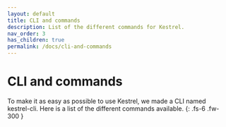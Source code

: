 ```yaml
---
layout: default
title: CLI and commands
description: List of the different commands for Kestrel.
nav_order: 3
has_children: true
permalink: /docs/cli-and-commands
---
```


# CLI and commands

To make it as easy as possible to use Kestrel, we made a CLI named kestrel-cli. Here is a list of the different commands available.
{: .fs-6 .fw-300 }
